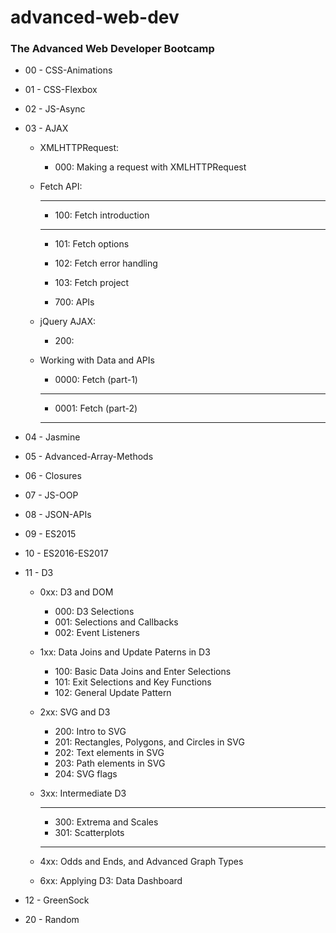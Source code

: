 # advanced-web-dev

### The Advanced Web Developer Bootcamp

* 00 - CSS-Animations
* 01 - CSS-Flexbox
* 02 - JS-Async
* 03 - AJAX
    * XMLHTTPRequest:
        * 000: Making a request with XMLHTTPRequest
    * Fetch API:
        *************************
        * 100: Fetch introduction
        *************************

        * 101: Fetch options
        * 102: Fetch error handling
        * 103: Fetch project

        * 700: APIs

    * jQuery AJAX:
        * 200: 

    * Working with Data and APIs
        * 0000: Fetch (part-1)

        **********************
        * 0001: Fetch (part-2)
        **********************

* 04 - Jasmine
* 05 - Advanced-Array-Methods
* 06 - Closures
* 07 - JS-OOP
* 08 - JSON-APIs
* 09 - ES2015
* 10 - ES2016-ES2017
* 11 - D3
    * 0xx: D3 and DOM
        * 000: D3 Selections
        * 001: Selections and Callbacks
        * 002: Event Listeners
    * 1xx: Data Joins and Update Paterns in D3
        * 100: Basic Data Joins and Enter Selections
        * 101: Exit Selections and Key Functions
        * 102: General Update Pattern

    * 2xx: SVG and D3
        * 200: Intro to SVG
        * 201: Rectangles, Polygons, and Circles in SVG
        * 202: Text elements in SVG
        * 203: Path elements in SVG
        * 204: SVG flags
    
    * 3xx: Intermediate D3
        ************************
        * 300: Extrema and Scales
        * 301: Scatterplots
        ************************

    * 4xx: Odds and Ends, and Advanced Graph Types

    * 6xx: Applying D3: Data Dashboard
* 12 - GreenSock
* 20 - Random